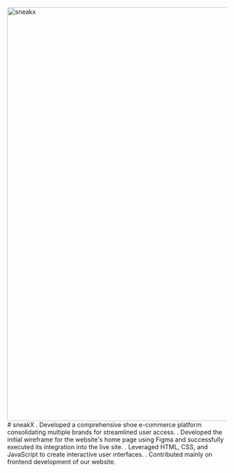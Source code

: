 <img width="949" alt="sneakx" src="https://github.com/Adarshhetty/sneakX/assets/95522378/da2255b1-90e3-4c4f-9c9e-2ddec63f1c73">
# sneakX
. Developed a comprehensive shoe e-commerce platform consolidating multiple brands for streamlined user access.
. Developed the initial wireframe for the website's home page using Figma and successfully executed its integration into the live site.
. Leveraged HTML, CSS, and JavaScript to create interactive user interfaces.
. Contributed mainly on frontend development of our website.
